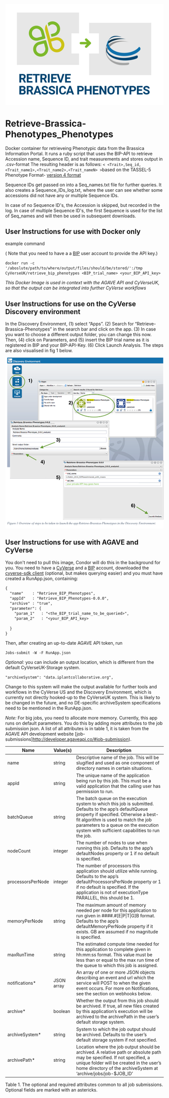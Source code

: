 ![alt tag](https://github.com/cyverseuk/Retrieve_BIP_Phenotypes/blob/master/images/RetrieveBIPPhenoypes-logo-01Artboard-2.png)

# Retrieve-Brassica-Phenotypes_Phenotypes
Docker container for retrieveing Phenotypic data from the Brassica Information Portal. It runs a ruby script that uses the BIP-API to retrieve
Accession name, Sequence ID, and trait measurements and stores output in .csv-format
The resulting header is as follows:
`< <Trait>,Seq_id,<Trait_name1>,<Trait_name2>,<Trait_nameN> >`based on the TASSEL-5 Phenotype Format- [version 4 format](https://bitbucket.org/tasseladmin/tassel-5-source/wiki/UserManual/Load/Load)

Sequence IDs get passed on into a Seq_names.txt file for further queries. It also creates a Sequence_IDs_log.txt, where the user can see whether some accessions did not have any or  multiple Sequence IDs.

In case of no Sequence ID's, the Accession is skipped, but recorded in the log.
In case of multiple Sequence ID's, the first Sequence is used for the list of Seq_names and will then be used in subsequent downloads.


## User Instructions for use with Docker only

example command

( Note that you need to have a a [BIP](https://bip.earlham.ac.uk/) user account to provide the API key.)

```
docker run -c '/aboslute/path/to/where/output/files/should/be/stored/':/tmp CyVerseUK/retrieve_bip_phenotypes <BIP_trial_name> <your_BIP_API_key>  
```

*This Docker Image is used in context with the AGAVE API and CyVerseUK, so that the output can be integrated into further CyVerse workflows*

## User Instructions for use on the CyVerse Discovery environment

In the Discovery Environment, (1) select “Apps”. (2) Search for “Retrieve-Brassica-Phenotypes” in the search bar and click on the app. (3) In case you want to choose a different output folder, you can change this now. Then, (4) click on Parameters, and (5) insert the BIP trial name as it is registered in BIP and your BIP-API-Key. (6) Click Launch Analysis. The steps are also visualised in fig 1 below.

![alt tag](https://github.com/cyverseuk/Retrieve_BIP_Phenotypes/blob/master/images/figure1.png)

## User Instructions for use with AGAVE and CyVerse
You don't need to pull this image, Condor will do this in the background for you.
You need to have a [CyVerse](https://user.cyverse.org/) and a [BIP](https://bip.earlham.ac.uk/) account, downloaded the [cyverse-sdk client](https://github.com/cyverse/cyverse-sdk) (optional, but makes querying easier) and you must have created a RunApp.json, containing:


    {
      "name"    : "Retrieve_BIP_Phenotypes",
      "appId"   : "Retrieve_BIP_Phenotypes-0.0.0",
      "archive" : "true",
      "parameter": {
        "param_1"   : "<the_BIP_trial_name_to_be_queried>",
        "param_2"   : "<your_BIP_API_key>

      }
    }

Then, after creating an up-to-date AGAVE API token, run

    Jobs-submit -W -F RunApp.json


_Optional:_ you can include an output location, which is different from the default CyVerseUK-Storage system.

    "archiveSystem": "data.iplantcollaborative.org",

Change to this system will make the output available for further tools and workflows in the CyVerse US and the Discovery Environment, which is currently not directly hooked-up to the CyVerseUK system. This is likely to be changed in the future, and no DE-specific archiveSystem specifications need to be mentioned in the RunApp.json.

_Note:_ For big jobs, you need to allocate more memory. Currently, this app runs on default parameters. You do this by adding more attributes to the job submission json. A list of all attributes is in table 1, it is taken from the AGAVE API development website [job-submissions]http://developer.agaveapi.co/#job-submission).

<table>
    <thead>
        <tr>
            <th>Name</th>
            <th>Value(s)</th>
            <th>Description</th>
        </tr>
    </thead>
    <tbody>
        <tr>
            <td>name</td>
            <td>string</td>
            <td>Descriptive name of the job. This will be slugified and used as one component of directory names in certain situations.</td>
        </tr>
        <tr>
            <td>appId</td>
            <td>string</td>
            <td>The unique name of the application being run by this job. This must be a valid application that the calling user has permission to run.</td>
        </tr>
        <tr>
            <td>batchQueue</td>
            <td>string</td>
            <td>The batch queue on the execution system to which this job is submitted. Defaults to the app&rsquo;s defaultQueue property if specified. Otherwise a best-fit algorithm is used to match the job parameters to a queue on the execution system with sufficient capabilities to run the job.</td>
        </tr>
        <tr>
            <td>nodeCount</td>
            <td>integer</td>
            <td>The number of nodes to use when running this job. Defaults to the app&rsquo;s defaultNodes property or 1 if no default is specified.</td>
        </tr>
        <tr>
            <td>processorsPerNode</td>
            <td>integer</td>
            <td>The number of processors this application should utilize while running. Defaults to the app&rsquo;s defaultProcessorsPerNode property or 1 if no default is specified. If the application is not of executionType PARALLEL, this should be 1.</td>
        </tr>
        <tr>
            <td>memoryPerNode</td>
            <td>string</td>
            <td>The maximum amount of memory needed per node for this application to run given in ####.#[E|P|T|G]B format. Defaults to the app&rsquo;s defaultMemoryPerNode property if it exists. GB are assumed if no magnitude is specified.</td>
        </tr>
        <tr>
            <td>maxRunTime</td>
            <td>string</td>
            <td>The estimated compute time needed for this application to complete given in hh:mm:ss format. This value must be less than or equal to the max run time of the queue to which this job is assigned. </td>
        </tr>
        <tr>
            <td>notifications*</td>
            <td>JSON array</td>
            <td>An array of one or more JSON objects describing an event and url which the service will POST to when the given event occurs. For more on Notifications, see the section on webhooks below.</td>
        </tr>
        <tr>
            <td>archive*</td>
            <td>boolean</td>
            <td>Whether the output from this job should be archived. If true, all new files created by this application&rsquo;s execution will be archived to the archivePath in the user&rsquo;s default storage system.</td>
        </tr>
        <tr>
            <td>archiveSystem*</td>
            <td>string</td>
            <td>System to which the job output should be archived. Defaults to the user&rsquo;s default storage system if not specified.</td>
        </tr>
        <tr>
            <td>archivePath*</td>
            <td>string</td>
            <td>Location where the job output should be archived. A relative path or absolute path may be specified. If not specified, a unique folder will be created in the user&rsquo;s home directory of the archiveSystem at &lsquo;archive/jobs/job-$JOB_ID&rsquo;</td>
        </tr>
    </tbody>
</table>

<p class="table-caption">Table 1. The optional and required attributes common to all job submissions. Optional fields are marked with an astericks.</p>
